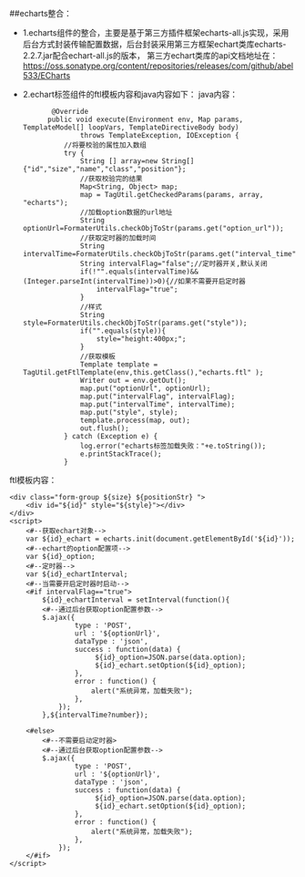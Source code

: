 ##echarts整合：
* 1.echarts组件的整合，主要是基于第三方插件框架echarts-all.js实现，采用后台方式封装传输配置数据，后台封装采用第三方框架echart类库echarts-2.2.7.jar配合echart-all.js的版本，
第三方echart类库的api文档地址在：
https://oss.sonatype.org/content/repositories/releases/com/github/abel533/ECharts
* 2.echart标签组件的ftl模板内容和java内容如下：
java内容：

			 @Override
		    public void execute(Environment env, Map params, TemplateModel[] loopVars, TemplateDirectiveBody body)
		            throws TemplateException, IOException {
		    	//将要校验的属性加入数组
		    	try {
			        String [] array=new String[]{"id","size","name","class","position"};
			        //获取校验完的结果
			        Map<String, Object> map;
					map = TagUtil.getCheckedParams(params, array, "echarts");
					//加载option数据的url地址
					String optionUrl=FormaterUtils.checkObjToStr(params.get("option_url"));
					//获取定时器的加载时间
					String intervalTime=FormaterUtils.checkObjToStr(params.get("interval_time"));
					String intervalFlag="false";//定时器开关,默认关闭
					if(!"".equals(intervalTime)&&(Integer.parseInt(intervalTime))>0){//如果不需要开启定时器
						intervalFlag="true";
					}
					//样式
					String style=FormaterUtils.checkObjToStr(params.get("style"));
					if("".equals(style)){
						style="height:400px;";
					}
			        //获取模板
			        Template template = TagUtil.getFtlTemplate(env,this.getClass(),"echarts.ftl" );
			        Writer out = env.getOut();
			        map.put("optionUrl", optionUrl);
			        map.put("intervalFlag", intervalFlag);
			        map.put("intervalTime", intervalTime);
			        map.put("style", style);
			        template.process(map, out);
			        out.flush();
		    	} catch (Exception e) {
		    		log.error("echarts标签加载失败："+e.toString());
		    		e.printStackTrace();
		    	}
		
		
ftl模板内容：

	<div class="form-group ${size} ${positionStr} ">
		<div id="${id}" style="${style}"></div>
	</div>
	<script>
		<#--获取echart对象-->
	    var ${id}_echart = echarts.init(document.getElementById('${id}')); 
	    <#--echart的option配置项-->  
	    var ${id}_option;
	    <#--定时器-->
		var ${id}_echartInterval; 
		<#--当需要开启定时器时启动-->
		<#if intervalFlag=="true">
			${id}_echartInterval = setInterval(function(){
		    <#--通过后台获取option配置参数-->
		    $.ajax({
		            type : 'POST',
		            url : '${optionUrl}',
		            dataType : 'json',
		            success : function(data) {
		                 ${id}_option=JSON.parse(data.option);
						 ${id}_echart.setOption(${id}_option);   
		            },
		            error : function() {
		                alert("系统异常，加载失败");
		            },
		        });
			},${intervalTime?number});
		        
		<#else>
			<#--不需要启动定时器>
			<#--通过后台获取option配置参数-->
		    $.ajax({
		            type : 'POST',
		            url : '${optionUrl}',
		            dataType : 'json',
		            success : function(data) {
		                 ${id}_option=JSON.parse(data.option);
						 ${id}_echart.setOption(${id}_option);   
		            },
		            error : function() {
		                alert("系统异常，加载失败");
		            },
		        });
	    </#if>
	</script>  